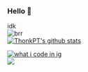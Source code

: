### Hello 👋
 idk <br>
![brr](https://komarev.com/ghpvc/?username=ThonkPT&style=flat-square&color=blueviolet) <br>
[![ThonkPT's github stats](https://github-readme-stats.vercel.app/api?username=ThonkPT&show_icons=true&theme=dracula)](https://github.com/anuraghazra/github-readme-stats) <br>

[![what i code in ig](https://github-readme-stats.vercel.app/api/top-langs/?username=ThonkPT&theme=dracula&show_icons=true)](https://www.youtube.com/watch?v=dQw4w9WgXcQ)
<br>
[![](https://img.shields.io/badge/Hotel-Trivago-informational?style=flat&logo=tui&logoColor=white&color=F48F00)](https://www.youtube.com/watch?v=dQw4w9WgXcQ)
